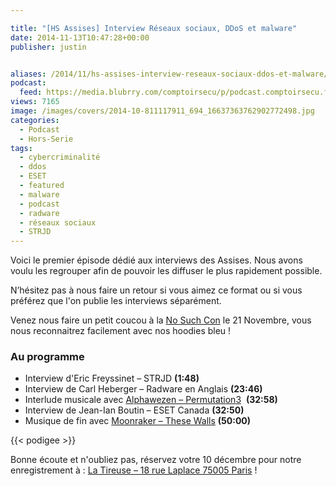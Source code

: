 ```yaml
---

title: "[HS Assises] Interview Réseaux sociaux, DDoS et malware"
date: 2014-11-13T10:47:28+00:00
publisher: justin


aliases: /2014/11/hs-assises-interview-reseaux-sociaux-ddos-et-malware/
podcast:
  feed: https://media.blubrry.com/comptoirsecu/p/podcast.comptoirsecu.fr/CSEC.HS04.2014-11-13.INTERVIEWS_ASSISES.mp3
views: 7165
image: /images/covers/2014-10-811117911_694_16637363762902772498.jpg
categories:
  - Podcast
  - Hors-Serie
tags:
  - cybercriminalité
  - ddos
  - ESET
  - featured
  - malware
  - podcast
  - radware
  - réseaux sociaux
  - STRJD
---
```


Voici le premier épisode dédié aux interviews des Assises. Nous avons voulu les regrouper afin de pouvoir les diffuser le plus rapidement possible.

N’hésitez pas à nous faire un retour si vous aimez ce format ou si vous préférez que l'on publie les interviews séparément.

Venez nous faire un petit coucou à la [No Such Con](http://www.google.fr/url?sa=t&rct=j&q=&esrc=s&source=web&cd=1&cad=rja&uact=8&ved=0CCMQFjAA&url=http%3A%2F%2Fwww.nosuchcon.org%2F&ei=cG9kVKOJK9DnoATmnoC4Ag&usg=AFQjCNFlM3ZTdCBBGccydErpc_1EjT2S_Q&bvm=bv.79400599,d.cGU) le 21 Novembre, vous nous reconnaitrez facilement avec nos hoodies bleu !

### Au programme

  * Interview d'Eric Freyssinet – STRJD **(1:48)**
  * Interview de Carl Heberger – Radware en Anglais **(23:46)**
  * Interlude musicale avec [Alphawezen – Permutation3](http://www.beatport.com/track/permutation3-original-mix/1018573)  **(32:58)**
  * Interview de Jean-Ian Boutin – ESET Canada **(32:50)**
  * Musique de fin avec [Moonraker – These Walls](https://itunes.apple.com/us/album/nada-brahma/id44038799) **(50:00)**


{{< podigee >}}


Bonne écoute et n'oubliez pas, réservez votre 10 décembre pour notre enregistrement à : [La Tireuse – 18 rue Laplace 75005 Paris](http://latireuse.fr/) !
